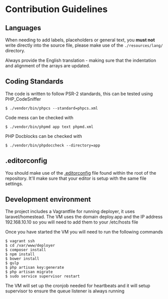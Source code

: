 # Contribution Guidelines

## Languages

When needing to add labels, placeholders or general text, you **must not** write directly into the source file, please make use of the `./resources/lang/` directory.

Always provide the English translation - making sure that the indentation and alignment of the arrays are updated.

## Coding Standards

The code is written to follow PSR-2 standards, this can be tested using PHP_CodeSniffer

    $ ./vendor/bin/phpcs --standard=phpcs.xml

Code mess can be checked with

    $ ./vendor/bin/phpmd app text phpmd.xml

PHP Docblocks can be checked with

    $ ./vendor/bin/phpdoccheck --directory=app

## .editorconfig

You should make use of the [.editorconfig](/.editorconfig) file found within the root of the repository. It'll make sure that your editor is setup with the same file settings.

## Development environment 

The project includes a Vagrantfile for running deployer, it uses laravel/homestead. The VM uses the domain deploy.app and the IP address 192.168.10.10 so you will need to add them to your /etc/hosts file

Once you have started the VM you will need to run the following commands

    $ vagrant ssh
    $ cd /var/www/deployer
    $ composer install
    $ npm install
    $ bower install
    $ gulp
    $ php artisan key:generate
    $ php artisan migrate
    $ sudo service supervisor restart

The VM will set up the cronjob needed for heartbeats and it will setup supervisor to ensure the queue listener is always running